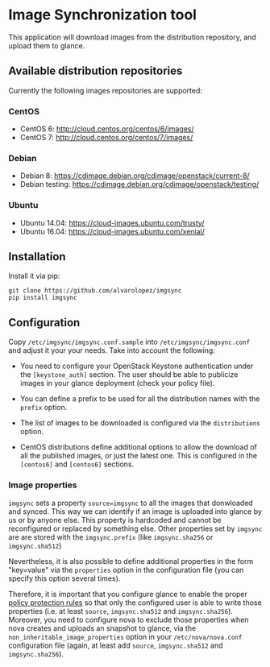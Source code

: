 # Image Synchronization tool

This application will download images from the distribution repository, and
upload them to glance.

## Available distribution repositories

Currently the following images repositories are supported:

### CentOS

- CentOS 6: http://cloud.centos.org/centos/6/images/
- CentOS 7: http://cloud.centos.org/centos/7/images/

### Debian

- Debian 8: https://cdimage.debian.org/cdimage/openstack/current-8/
- Debian testing: https://cdimage.debian.org/cdimage/openstack/testing/

### Ubuntu

- Ubuntu 14.04: https://cloud-images.ubuntu.com/trusty/
- Ubuntu 16.04: https://cloud-images.ubuntu.com/xenial/

## Installation

Install it via pip:

    git clone https://github.com/alvarolopez/imgsync
    pip install imgsync

## Configuration

Copy `/etc/imgsync/imgsync.conf.sample` into `/etc/imgsync/imgsync.conf` and
adjust it your your needs. Take into account the following:

- You need to configure your OpenStack Keystone authentication under the
  `[keystone_auth]` section. The user should be able to publicize images in
  your glance deployment (check your policy file).

- You can define a prefix to be used for all the distribution names with the
  `prefix` option.

- The list of images to be downloaded is configured via the `distributions`
  option.

- CentOS distributions define additional options to allow the download of
  all the published images, or just the latest one. This is configured in
  the `[centos6]` and `[centos6]` sections.

### Image properties

`imgsync` sets a property `source=imgsync` to all the images that donwloaded
and synced. This way we can identify if an image is uploaded into glance by us
or by anyone else. This property is hardcoded and cannot be reconfigured or
replaced by something else. Other properties set by `imgsync` are are stored with the
`imgsync.prefix` (like `imgsync.sha256` or `imgsync.sha512`)

Nevertheless, it is also possible to define additional properties in the form
"key=value" via the `properties` option in the configuration file (you can
specify this option several times).

Therefore, it is important that you configure glance to enable the proper
[policy protection rules](https://docs.openstack.org/developer/glance/property-protections.html)
so that only the configured user is able to write those properties (i.e. at
least `source`, `imgsync.sha512` and `imgsync.sha256`). Moreover, you need to
configure nova to exclude those properties when nova creates and uploads an
snapshot to glance, via the `non_inheritable_image_properties` option in your
`/etc/nova/nova.conf` configuration file (again, at least add `source`,
`imgsync.sha512` and `imgsync.sha256`).
